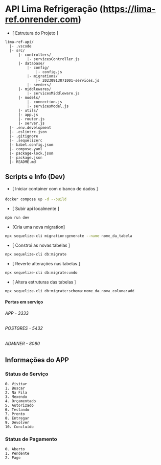 # API Lima Refrigeração (https://lima-ref.onrender.com)

- [ Estrutura do Projeto ]

```plaintext
lima-ref-api/
  |- .vscode
  |- src/
      |- controllers/
          |- servicesController.js
      |- database/
          |- config/
              |- config.js
          |- migrations/
              |- 20230913071001-services.js
          |- seeders/
      |- middlewares/
          |- servicesMiddleware.js
      |- models/
          |- connection.js
          |- servicesModel.js
      |- utils/
      |- app.js
      |- router.js
      |- server.js
  |- .env.development
  |- .eslintrc.json
  |- .gitignore
  |- .sequelizerc
  |- babel.config.json
  |- compose.yaml
  |- package-lock.json
  |- package.json
  |- README.md
```

## Scripts e Info (Dev)

- [ Iniciar container com o banco de dados ]
#### 
```sh
docker compose up -d --build
```
- [ Subir api localmente ]
```sh
npm run dev
```
- [Cria uma nova migration]
```sh
npx sequelize-cli migration:generate --name nome_da_tabela
```
- [ Constroi as novas tabelas ]
```sh
npx sequelize-cli db:migrate
```
- [ Reverte alterações nas tabelas ]
```sh
npx sequelize-cli db:migrate:undo
```
- [ Altera estruturas das tabelas ]
```sh
npx sequelize-cli db:migrate:schema:nome_da_nova_coluna:add
```
#### Portas em serviço
###### APP - 3333
###### POSTGRES - 5432
###### ADMINER - 8080

## Informações do APP

### Status de Serviço
```plaintext
0. Visitar
1. Buscar
2. Na Fila
3. Mexendo
4. Orçamentado
5. Autorizado
6. Testando
7. Pronto
8. Entregar
9. Devolver
10. Concluído
```
### Status de Pagamento
```plaintext
0. Aberto
1. Pendente
2. Pago
```
